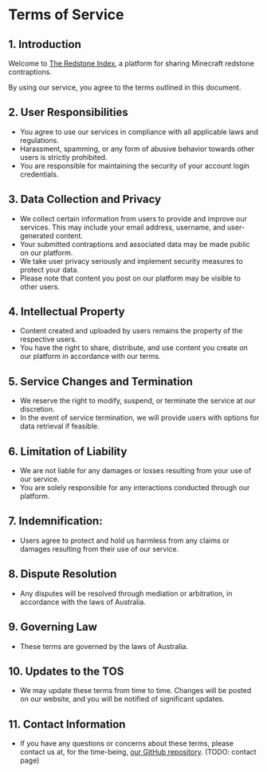 # Terms of Service

## 1. Introduction

Welcome to <u>The Redstone Index</u>, a platform for sharing Minecraft redstone contraptions.

By using our service, you agree to the terms outlined in this document.

## 2. User Responsibilities

- You agree to use our services in compliance with all applicable laws and regulations.
- Harassment, spamming, or any form of abusive behavior towards other users is strictly prohibited.
- You are responsible for maintaining the security of your account login credentials.

## 3. Data Collection and Privacy

- We collect certain information from users to provide and improve our services. This may include your email address, username, and user-generated content.
- Your submitted contraptions and associated data may be made public on our platform.
- We take user privacy seriously and implement security measures to protect your data.
- Please note that content you post on our platform may be visible to other users.

## 4. Intellectual Property

- Content created and uploaded by users remains the property of the respective users.
- You have the right to share, distribute, and use content you create on our platform in accordance with our terms.

## 5. Service Changes and Termination

- We reserve the right to modify, suspend, or terminate the service at our discretion.
- In the event of service termination, we will provide users with options for data retrieval if feasible.

## 6. Limitation of Liability

- We are not liable for any damages or losses resulting from your use of our service.
- You are solely responsible for any interactions conducted through our platform.

## 7. Indemnification:

- Users agree to protect and hold us harmless from any claims or damages resulting from their use of our service.

## 8. Dispute Resolution

- Any disputes will be resolved through mediation or arbitration, in accordance with the laws of Australia.

## 9. Governing Law

- These terms are governed by the laws of Australia.

## 10. Updates to the TOS

- We may update these terms from time to time. Changes will be posted on our website, and you will be notified of significant updates.

## 11. Contact Information

- If you have any questions or concerns about these terms, please contact us at, for the time-being, [our GitHub repository](https://github.com/plasmatech8/redstone-index/issues). (TODO: contact page)